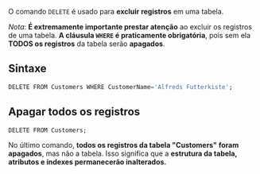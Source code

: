 O comando `DELETE` é usado para **excluir registros** em uma tabela.

*Nota*: **É extremamente importante prestar atenção** ao excluir os registros de uma tabela. **A cláusula `WHERE` é praticamente obrigatória**, pois sem ela **TODOS os registros** da tabela serão **apagados**.
## Sintaxe
```SQL
DELETE FROM Customers WHERE CustomerName='Alfreds Futterkiste';
```
## Apagar todos os registros
```
DELETE FROM Customers;
```

No último comando, **todos os registros da tabela "Customers" foram apagados**, mas não a tabela. Isso significa que a **estrutura da tabela, atributos e índexes permanecerão inalterados.**
